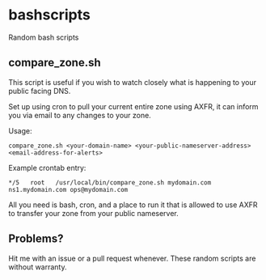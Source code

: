 bashscripts
===========

Random bash scripts

## compare_zone.sh

This script is useful if you wish to watch closely what is happening to your public facing DNS.

Set up using cron to pull your current entire zone using AXFR, it can inform you via email to any changes to your zone.

Usage:

    compare_zone.sh <your-domain-name> <your-public-nameserver-address> <email-address-for-alerts>


Example crontab entry:

    */5   root   /usr/local/bin/compare_zone.sh mydomain.com ns1.mydomain.com ops@mydomain.com

All you need is bash, cron, and a place to run it that is allowed to use AXFR to transfer your zone from your public nameserver.


## Problems?

Hit me with an issue or a pull request whenever. These random scripts are without warranty.
